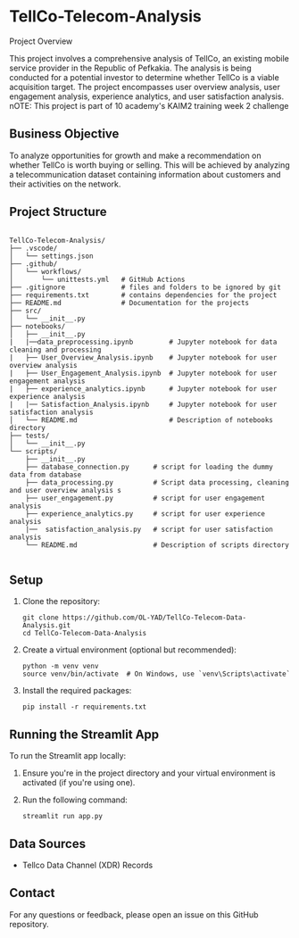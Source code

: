 # TellCo-Telecom-Analysis

Project Overview

This project involves a comprehensive analysis of TellCo, an existing mobile service provider in the Republic of Pefkakia. The analysis is being conducted for a potential investor to determine whether TellCo is a viable acquisition target. The project encompasses user overview analysis, user engagement analysis, experience analytics, and user satisfaction analysis.
nOTE: This project is part of 10 academy's KAIM2 training week 2 challenge

## Business Objective

To analyze opportunities for growth and make a recommendation on whether TellCo is worth buying or selling. This will be achieved by analyzing a telecommunication dataset containing information about customers and their activities on the network.


## Project Structure

```plaintext

TellCo-Telecom-Analysis/
├── .vscode/
│   └── settings.json
├── .github/
│   └── workflows/
│       └── unittests.yml   # GitHub Actions
├── .gitignore              # files and folders to be ignored by git
├── requirements.txt        # contains dependencies for the project
├── README.md               # Documentation for the projects
├── src/
│   └── __init__.py
├── notebooks/
│   ├── __init__.py
|   |──data_preprocessing.ipynb         # Jupyter notebook for data cleaning and processing 
|   ├── User_Overview_Analysis.ipynb    # Jupyter notebook for user overview analysis 
|   ├── User_Engagement_Analysis.ipynb  # Jupyter notebook for user engagement analysis
|   ├── experience_analytics.ipynb      # Jupyter notebook for user experience analysis
|   |── Satisfaction_Analysis.ipynb     # Jupyter notebook for user satisfaction analysis
│   └── README.md                       # Description of notebooks directory 
├── tests/
│   └── __init__.py
└── scripts/
    ├── __init__.py
    ├── database_connection.py      # script for loading the dummy data from database
    ├── data_processing.py          # Script data processing, cleaning and user overview analysis s
    ├── user_engagement.py          # script for user engagement analysis   
    ├── experience_analytics.py     # script for user experience analysis 
    |──  satisfaction_analysis.py   # script for user satisfaction analysis 
    └── README.md                   # Description of scripts directory
    
```
## Setup

1. Clone the repository:
   ```
   git clone https://github.com/OL-YAD/TellCo-Telecom-Data-Analysis.git
   cd TellCo-Telecom-Data-Analysis
   ```

2. Create a virtual environment (optional but recommended):
   ```
   python -m venv venv
   source venv/bin/activate  # On Windows, use `venv\Scripts\activate`
   ```

3. Install the required packages:
   ```
   pip install -r requirements.txt
   ```

## Running the Streamlit App

To run the Streamlit app locally:

1. Ensure you're in the project directory and your virtual environment is activated (if you're using one).

2. Run the following command:
   ```
   streamlit run app.py
   ```

## Data Sources

- Tellco Data Channel (XDR) Records


## Contact

For any questions or feedback, please open an issue on this GitHub repository.